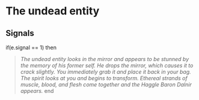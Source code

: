 # The undead entity


## Signals

if(e.signal == 1) then


>*The undead entity looks in the mirror and appears to be stunned by the memory of his former self. He drops the mirror, which causes it to crack slightly. You immediately grab it and place it back in your bag. The spirit looks at you and begins to transform. Ethereal strands of muscle, blood, and flesh come together and the Haggle Baron Dalnir appears.*
end